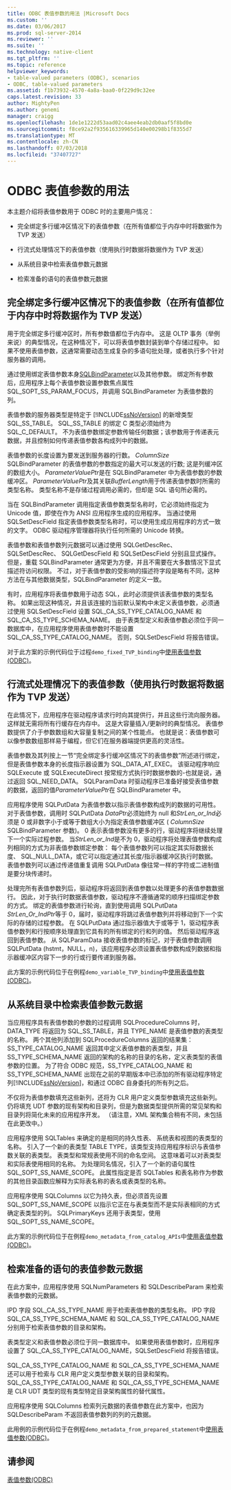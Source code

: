 ```yaml
---
title: ODBC 表值参数的用法 |Microsoft Docs
ms.custom: ''
ms.date: 03/06/2017
ms.prod: sql-server-2014
ms.reviewer: ''
ms.suite: ''
ms.technology: native-client
ms.tgt_pltfrm: ''
ms.topic: reference
helpviewer_keywords:
- table-valued parameters (ODBC), scenarios
- ODBC, table-valued parameters
ms.assetid: f1b73932-4570-4a8a-baa0-0f229d9c32ee
caps.latest.revision: 33
author: MightyPen
ms.author: genemi
manager: craigg
ms.openlocfilehash: 1de1e1222d53aad02c4aee4eab2db0aaf5f8bd0e
ms.sourcegitcommit: f8ce92a2f935616339965d140e00298b1f8355d7
ms.translationtype: MT
ms.contentlocale: zh-CN
ms.lasthandoff: 07/03/2018
ms.locfileid: "37407727"
---
```

# <a name="uses-of-odbc-table-valued-parameters"></a>ODBC 表值参数的用法
  本主题介绍将表值参数用于 ODBC 时的主要用户情况：  
  
-   完全绑定多行缓冲区情况下的表值参数（在所有值都位于内存中时将数据作为 TVP 发送）  
  
-   行流式处理情况下的表值参数（使用执行时数据将数据作为 TVP 发送）  
  
-   从系统目录中检索表值参数元数据  
  
-   检索准备的语句的表值参数元数据  
  
## <a name="table-valued-parameter-with-fully-bound-multirow-buffers-send-data-as-a-tvp-with-all-values-in-memory"></a>完全绑定多行缓冲区情况下的表值参数（在所有值都位于内存中时将数据作为 TVP 发送）  
 用于完全绑定多行缓冲区时，所有参数值都位于内存中。 这是 OLTP 事务（举例来说）的典型情况，在这种情况下，可以将表值参数封装到单个存储过程中。 如果不使用表值参数，这通常需要动态生成复杂的多语句批处理，或者执行多个针对服务器的调用。  
  
 通过使用绑定表值参数本身[SQLBindParameter](http://go.microsoft.com/fwlink/?LinkId=59328)以及其他参数。 绑定所有参数后，应用程序上每个表值参数设置参数焦点属性 SQL_SOPT_SS_PARAM_FOCUS，并调用 SQLBindParameter 为表值参数的列。  
  
 表值参数的服务器类型是特定于 [!INCLUDE[ssNoVersion](../../includes/ssnoversion-md.md)] 的新增类型 SQL_SS_TABLE。 SQL_SS_TABLE 的绑定 C 类型必须始终为 SQL_C_DEFAULT。 不为表值参数绑定参数传输任何数据；该参数用于传递表元数据，并且控制如何传递表值参数各构成列中的数据。  
  
 表值参数的长度设置为要发送到服务器的行数。 *ColumnSize* SQLBindParameter 的表值参数的参数指定的最大可以发送的行数; 这是列缓冲区的数组大小。 *ParameterValuePtr*是在 SQLBindParameter 中为表值参数的参数缓冲区。 *ParameterValuePtr*及其关联*BufferLength*用于传递表值参数时所需的类型名称。 类型名称不是存储过程调用必需的，但却是 SQL 语句所必需的。  
  
 当在 SQLBindParameter 调用指定表值参数类型名称时，它必须始终指定为 Unicode 值，即使在作为 ANSI 应用程序生成的应用程序。 当通过使用 SQLSetDescField 指定表值参数类型名称时，可以使用生成应用程序的方式一致的文字。 ODBC 驱动程序管理器将执行任何所需的 Unicode 转换。  
  
 表值参数和表值参数列元数据可以通过使用 SQLGetDescRec、 SQLSetDescRec、 SQLGetDescField 和 SQLSetDescField 分别且显式操作。 但是，重载 SQLBindParameter 通常更为方便，并且不需要在大多数情况下显式描述符访问权限。 不过，对于表值参数的受影响的描述符字段是略有不同，这种方法在与其他数据类型，SQLBindParameter 的定义一致。  
  
 有时，应用程序将表值参数用于动态 SQL，此时必须提供该表值参数的类型名称。 如果出现这种情况，并且该连接的当前默认架构中未定义表值参数，必须通过使用 SQLSetDescField 设置 SQL_CA_SS_TYPE_CATALOG_NAME 和 SQL_CA_SS_TYPE_SCHEMA_NAME。 由于表类型定义和表值参数必须位于同一数据库中，在应用程序使用表值参数时不能设置 SQL_CA_SS_TYPE_CATALOG_NAME。 否则，SQLSetDescField 将报告错误。  
  
 对于此方案的示例代码位于过程`demo_fixed_TVP_binding`中[使用表值参数&#40;ODBC&#41;](../native-client-odbc-how-to/use-table-valued-parameters-odbc.md)。  
  
## <a name="table-valued-parameter-with-row-streaming-send-data-as-a-tvp-using-data-at-execution"></a>行流式处理情况下的表值参数（使用执行时数据将数据作为 TVP 发送）  
 在此情况下，应用程序在驱动程序请求行时向其提供行，并且这些行流向服务器。 这样就无需将所有行缓存在内存中。 这是大容量插入/更新时的典型情况。 表值参数提供了介于参数数组和大容量复制之间的某个性能点。 也就是说：表值参数可以像参数数组那样易于编程，但它们在服务器端提供更高的灵活性。  
  
 表值参数及其列按上一节“完全绑定多行缓冲区情况下的表值参数”所述进行绑定，但是表值参数本身的长度指示器设置为 SQL_DATA_AT_EXEC。 该驱动程序响应 SQLExecute 或 SQLExecuteDirect 按常规方式执行时数据参数的-也就是说，通过返回 SQL_NEED_DATA。 SQLParamData 时驱动程序已准备好接受表值参数的数据，返回的值*ParameterValuePtr*在 SQLBindParameter 中。  
  
 应用程序使用 SQLPutData 为表值参数以指示表值参数构成列的数据的可用性。 对于表值参数，调用时 SQLPutData *DataPtr*必须始终为 null 和*StrLen_or_Ind*必须是 0 或非数字小于或等于数组大小为指定表值参数缓冲区 ( *ColumnSize* SQLBindParameter 参数)。 0 表示表值参数没有更多的行，驱动程序将继续处理下一个实际过程参数。 当*StrLen_or_Ind*是不为 0，驱动程序将处理表值参数构成列相同的方式为非表值参数绑定参数： 每个表值参数列可以指定其实际数据长度、 SQL_NULL_DATA，或它可以指定通过其长度/指示器缓冲区执行时数据。 表值参数列可以通过传递值重复调用 SQLPutData 像往常一样的字符或二进制值是要分块传递时。  
  
 处理完所有表值参数列后，驱动程序将返回到表值参数以处理更多的表值参数数据行。 因此，对于执行时数据表值参数，驱动程序不遵循通常的顺序扫描绑定参数的方式。 绑定的表值参数进行轮询，直到使用调用 SQLPutData *StrLen_Or_IndPtr*等于 0，届时，驱动程序将跳过表值参数列并将移动到下一个实际的存储的过程参数。  在 SQLPutData 通过指示器值大于或等于 1，驱动程序表值参数列和行按顺序处理直到它具有的所有绑定的行和列的值。 然后驱动程序返回到表值参数。 从 SQLParamData 接收表值参数的标记，对于表值参数调用 SQLPutData (hstmt，NULL，n)，该应用程序必须设置表值参数构成列数据和指示器缓冲区内容下一步的行或行要传递到服务器。  
  
 此方案的示例代码位于在例程`demo_variable_TVP_binding`中[使用表值参数&#40;ODBC&#41;](../native-client-odbc-how-to/use-table-valued-parameters-odbc.md)。  
  
## <a name="retrieving-table-valued-parameter-metadata-from-the-system-catalog"></a>从系统目录中检索表值参数元数据  
 当应用程序具有表值参数的参数的过程调用 SQLProcedureColumns 时，DATA_TYPE 将返回为 SQL_SS_TABLE，并且 TYPE_NAME 是表值参数的表类型的名称。 两个其他列添加到 SQLProcedureColumns 返回的结果集： SS_TYPE_CATALOG_NAME 返回其中定义表值参数的表类型，并且 SS_TYPE_SCHEMA_NAME 返回的架构的名称的目录的名称，定义表类型的表值参数的位置。 为了符合 ODBC 规范，SS_TYPE_CATALOG_NAME 和 SS_TYPE_SCHEMA_NAME 出现在之前的早期版本中已添加的所有驱动程序特定列[!INCLUDE[ssNoVersion](../../includes/ssnoversion-md.md)]，和通过 ODBC 自身委托的所有列之后。  
  
 不仅将为表值参数填充这些新列，还将为 CLR 用户定义类型参数填充这些新列。 仍将填充 UDT 参数的现有架构和目录列，但是为数据类型提供所需的常见架构和目录列将简化未来的应用程序开发。 （请注意，XML 架构集合稍有不同，未包括在此更改中。）  
  
 应用程序使用 SQLTables 来确定的是相同的持久性表、 系统表和视图的表类型的名称。 引入了一个新的表类型 TABLE TYPE，该类型支持应用程序标识与表值参数关联的表类型。 表类型和常规表使用不同的命名空间。 这意味着可以对表类型和实际表使用相同的名称。 为处理同名情况，引入了一个新的语句属性 SQL_SOPT_SS_NAME_SCOPE。 此属性指定是否 SQLTables 和表名称作为参数的其他目录函数应解释为实际表名称的表名或表类型的名称。  
  
 应用程序使用 SQLColumns 以它为持久表，但必须首先设置 SQL_SOPT_SS_NAME_SCOPE 以指示它正在与表类型而不是实际表相同的方式确定表类型的列。 SQLPrimaryKeys 还用于表类型，使用 SQL_SOPT_SS_NAME_SCOPE。  
  
 此方案的示例代码位于在例程`demo_metadata_from_catalog_APIs`中[使用表值参数&#40;ODBC&#41;](../native-client-odbc-how-to/use-table-valued-parameters-odbc.md)。  
  
## <a name="retrieving-table-valued-parameter-metadata-for-a-prepared-statement"></a>检索准备的语句的表值参数元数据  
 在此方案中，应用程序使用 SQLNumParameters 和 SQLDescribeParam 来检索表值参数的元数据。  
  
 IPD 字段 SQL_CA_SS_TYPE_NAME 用于检索表值参数的类型名称。 IPD 字段 SQL_CA_SS_TYPE_SCHEMA_NAME 和 SQL_CA_SS_TYPE_CATALOG_NAME 分别用于检索表值参数的目录和架构。  
  
 表类型定义和表值参数必须位于同一数据库中。 如果使用表值参数时，应用程序设置了 SQL_CA_SS_TYPE_CATALOG_NAME，SQLSetDescField 将报告错误。  
  
 SQL_CA_SS_TYPE_CATALOG_NAME 和 SQL_CA_SS_TYPE_SCHEMA_NAME 还可以用于检索与 CLR 用户定义类型参数关联的目录和架构。 SQL_CA_SS_TYPE_CATALOG_NAME 和 SQL_CA_SS_TYPE_SCHEMA_NAME 是 CLR UDT 类型的现有类型特定目录架构属性的替代属性。  
  
 应用程序使用 SQLColumns 检索列元数据的表值参数在此方案中，也因为 SQLDescribeParam 不返回表值参数列的列的元数据。  
  
 此用例的示例代码位于在例程`demo_metadata_from_prepared_statement`中[使用表值参数&#40;ODBC&#41;](../native-client-odbc-how-to/use-table-valued-parameters-odbc.md)。  
  
## <a name="see-also"></a>请参阅  
 [表值参数&#40;ODBC&#41;](table-valued-parameters-odbc.md)  
  
  
